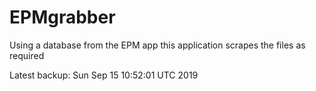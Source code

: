# EPMgrabber
Using a database from the EPM app this application scrapes the files as required


Latest backup: Sun Sep 15 10:52:01 UTC 2019

